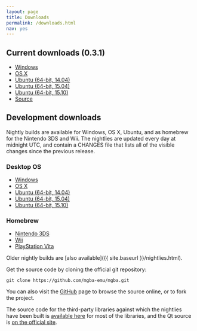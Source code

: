 ```yaml
---
layout: page
title: Downloads
permalink: /downloads.html
nav: yes
---
```


Current downloads (0.3.1)
-------------------------

* [Windows](https://github.com/mgba-emu/mgba/releases/download/0.3.1/mGBA-0.3.1-win32.7z)
* [OS X](https://github.com/mgba-emu/mgba/releases/download/0.3.1/mGBA-0.3.1-osx.tar.xz)
* [Ubuntu (64-bit, 14.04)](https://github.com/mgba-emu/mgba/releases/download/0.3.1/mGBA-0.3.1-ubuntu64-trusty.tar.xz)
* [Ubuntu (64-bit, 15.04)](https://github.com/mgba-emu/mgba/releases/download/0.3.1/mGBA-0.3.1-ubuntu64-vivid.tar.xz)
* [Ubuntu (64-bit, 15.10)](https://github.com/mgba-emu/mgba/releases/download/0.3.1/mGBA-0.3.1-ubuntu64-wily.tar.xz)
* [Source](https://github.com/mgba-emu/mgba/archive/0.3.1.tar.gz)

Development downloads
---------------------

Nightly builds are available for Windows, OS X, Ubuntu, and as homebrew for the Nintendo 3DS and Wii. The nightlies are updated every day at midnight UTC, and contain a CHANGES file that lists all of the visible changes since the previous release.

### Desktop OS
* [Windows](https://s3.amazonaws.com/mgba/mGBA-nightly-latest-win32.7z)
* [OS X](https://s3.amazonaws.com/mgba/mGBA-nightly-latest-osx.tar.xz)
* [Ubuntu (64-bit, 14.04)](https://s3.amazonaws.com/mgba/mGBA-nightly-latest-ubuntu64-trusty.tar.xz)
* [Ubuntu (64-bit, 15.04)](https://s3.amazonaws.com/mgba/mGBA-nightly-latest-ubuntu64-vivid.tar.xz)
* [Ubuntu (64-bit, 15.10)](https://s3.amazonaws.com/mgba/mGBA-nightly-latest-ubuntu64-wily.tar.xz)

### Homebrew
* [Nintendo 3DS](https://s3.amazonaws.com/mgba/mGBA-nightly-latest-3ds.7z)
* [Wii](https://s3.amazonaws.com/mgba/mGBA-nightly-latest-wii.7z)
* [PlayStation Vita](https://s3.amazonaws.com/mgba/mGBA-nightly-latest-vita.7z)

Older nightly builds are [also available]({{ site.baseurl }}/nightlies.html).

Get the source code by cloning the official git repository:

    git clone https://github.com/mgba-emu/mgba.git

You can also visit the [GitHub](https://github.com/mgba-emu/mgba/) page to browse the source online, or to fork the project.

The source code for the third-party libraries against which the nightlies have been built is [available here](http://s3.amazonaws.com/mgba/third-party-sources-2015-05-28-win32.tar.xz) for most of the libraries, and the Qt source is [on the official site](http://download.qt.io/official_releases/qt/5.4/5.4.1/single/qt-everywhere-opensource-src-5.4.1.tar.gz).
